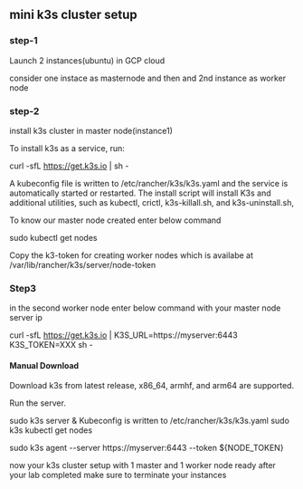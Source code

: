 ## mini k3s cluster setup
### step-1
  Launch 2 instances(ubuntu) in GCP cloud

  consider one instace as masternode and then and 2nd instance as worker node

### step-2
  install k3s cluster in master node(instance1)

  To install k3s as a service, run:

  curl -sfL https://get.k3s.io | sh -

  A kubeconfig file is written to /etc/rancher/k3s/k3s.yaml and the service is automatically started or restarted. The install script will install K3s and additional utilities, such as kubectl, crictl, k3s-killall.sh, and k3s-uninstall.sh,

  To know our master node created enter below command

  sudo kubectl get nodes

  Copy the k3-token for creating worker nodes which is availabe at /var/lib/rancher/k3s/server/node-token

### Step3
  in the second worker node enter below command with your master node server ip

  curl -sfL https://get.k3s.io | K3S_URL=https://myserver:6443 K3S_TOKEN=XXX sh -

#### Manual Download
 Download k3s from latest release, x86_64, armhf, and arm64 are supported.

 Run the server.

sudo k3s server & Kubeconfig is written to /etc/rancher/k3s/k3s.yaml sudo k3s kubectl get nodes

sudo k3s agent --server https://myserver:6443 --token ${NODE_TOKEN}

now your k3s cluster setup with 1 master and 1 worker node ready
after your lab completed make sure to terminate your instances
